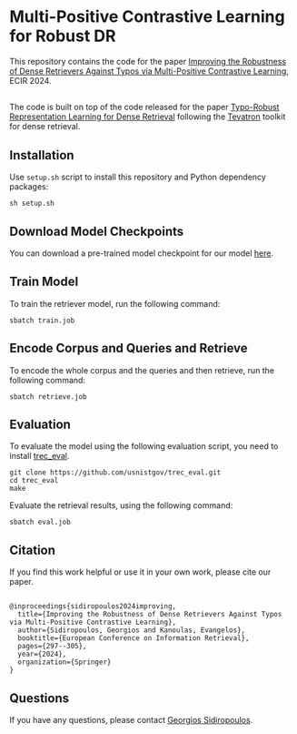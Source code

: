 # Multi-Positive Contrastive Learning for Robust DR
This repository contains the code for the paper [Improving the Robustness of Dense Retrievers Against Typos via Multi-Positive Contrastive Learning](https://link.springer.com/chapter/10.1007/978-3-031-56063-7_21), ECIR 2024.

##
The code is built on top of the code released for the paper [Typo-Robust Representation Learning for Dense Retrieval](https://github.com/panuthept/DST-DenseRetrieval/tree/main?tab=readme-ov-file) following the [Tevatron](https://github.com/texttron/tevatron) toolkit for dense retrieval.

## Installation
Use ```setup.sh``` script to install this repository and Python dependency packages:
```
sh setup.sh
```

## Download Model Checkpoints
You can download a pre-trained model checkpoint for our model [here](https://surfdrive.surf.nl/files/index.php/s/7aaQV6Pn63VYfYY).

## Train Model
To train the retriever model, run the following command:
```
sbatch train.job
```

## Encode Corpus and Queries and Retrieve
To encode the whole corpus and the queries and then retrieve, run the following command:
```
sbatch retrieve.job
```

## Evaluation
To evaluate the model using the following evaluation script, you need to install [trec_eval](https://github.com/usnistgov/trec_eval).
```
git clone https://github.com/usnistgov/trec_eval.git
cd trec_eval
make
```

Evaluate the retrieval results, using the following command:
```
sbatch eval.job
```


## Citation
If you find this work helpful or use it in your own work, please cite our paper. 
```

@inproceedings{sidiropoulos2024improving,
  title={Improving the Robustness of Dense Retrievers Against Typos via Multi-Positive Contrastive Learning},
  author={Sidiropoulos, Georgios and Kanoulas, Evangelos},
  booktitle={European Conference on Information Retrieval},
  pages={297--305},
  year={2024},
  organization={Springer}
}
```

## Questions
If you have any questions, please contact [Georgios Sidiropoulos](mailto:gn.sidiro@yahoo.com).
